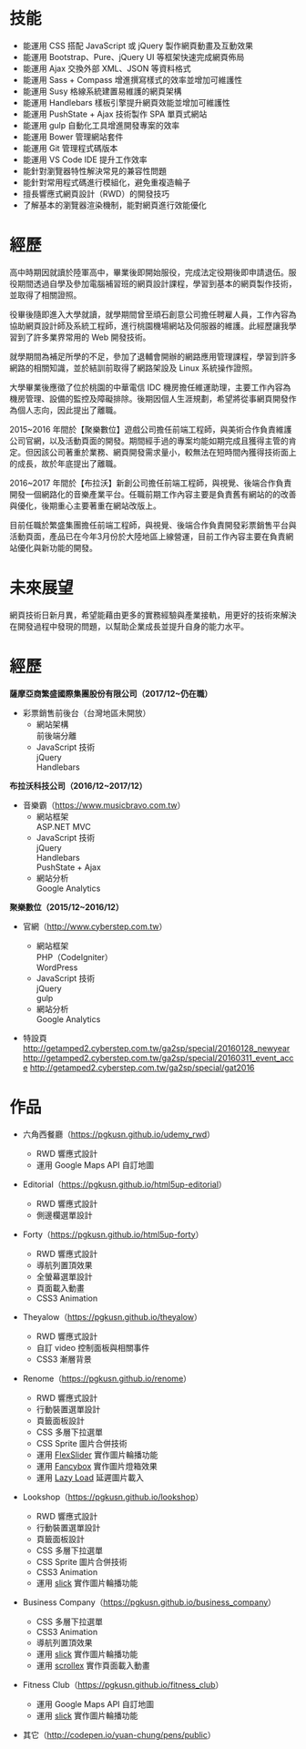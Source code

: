 ﻿# 技能
- 能運用 CSS 搭配 JavaScript 或 jQuery 製作網頁動畫及互動效果
- 能運用 Bootstrap、Pure、jQuery UI 等框架快速完成網頁佈局
- 能運用 Ajax 交換外部 XML、JSON 等資料格式
- 能運用 Sass + Compass 增進撰寫樣式的效率並增加可維護性
- 能運用 Susy 格線系統建置易維護的網頁架構
- 能運用 Handlebars 樣板引擎提升網頁效能並增加可維護性
- 能運用 PushState + Ajax 技術製作 SPA 單頁式網站
- 能運用 gulp 自動化工具增進開發專案的效率
- 能運用 Bower 管理網站套件
- 能運用 Git 管理程式碼版本
- 能運用 VS Code IDE 提升工作效率
- 能針對瀏覽器特性解決常見的兼容性問題
- 能針對常用程式碼進行模組化，避免重複造輪子
- 擅長響應式網頁設計（RWD）的開發技巧
- 了解基本的瀏覽器渲染機制，能對網頁進行效能優化
<!-- - 了解基本的 SEO 優化技巧 -->
<!-- - 了解基本的無障礙網站開發規範 -->

# 經歷
高中時期因就讀於陸軍高中，畢業後即開始服役，完成法定役期後即申請退伍。服役期間透過自學及參加電腦補習班的網頁設計課程，學習到基本的網頁製作技術，並取得了相關證照。

役畢後隨即進入大學就讀，就學期間曾至頑石創意公司擔任聘雇人員，工作內容為協助網頁設計師及系統工程師，進行桃園機場網站及伺服器的維護。此經歷讓我學習到了許多業界常用的 Web 開發技術。

就學期間為補足所學的不足，參加了退輔會開辦的網路應用管理課程，學習到許多網路的相關知識，並於結訓前取得了網路架設及 Linux 系統操作證照。

大學畢業後應徵了位於桃園的中華電信 IDC 機房擔任維運助理，主要工作內容為機房管理、設備的監控及障礙排除。後期因個人生涯規劃，希望將從事網頁開發作為個人志向，因此提出了離職。

2015~2016 年間於【聚樂數位】遊戲公司擔任前端工程師，與美術合作負責維護公司官網，以及活動頁面的開發。期間經手過的專案均能如期完成且獲得主管的肯定。但因該公司著重於業務、網頁開發需求量小，較無法在短時間內獲得技術面上的成長，故於年底提出了離職。

2016~2017 年間於【布拉沃】新創公司擔任前端工程師，與視覺、後端合作負責開發一個網路化的音樂產業平台。任職前期工作內容主要是負責舊有網站的的改善與優化，後期重心主要著重在網站改版上。

目前任職於繁盛集團擔任前端工程師，與視覺、後端合作負責開發彩票銷售平台與活動頁面，產品已在今年3月份於大陸地區上線營運，目前工作內容主要在負責網站優化與新功能的開發。

# 未來展望
網頁技術日新月異，希望能藉由更多的實務經驗與產業接軌，用更好的技術來解決在開發過程中發現的問題，以幫助企業成長並提升自身的能力水平。

# 經歷
**薩摩亞商繁盛國際集團股份有限公司（2017/12~仍在職）**
- 彩票銷售前後台（台灣地區未開放）
	- 網站架構  
		前後端分離
	- JavaScript 技術  
		jQuery  
		Handlebars

**布拉沃科技公司（2016/12~2017/12）**
- 音樂霸（<https://www.musicbravo.com.tw>）  
	- 網站框架  
		ASP.NET MVC
	- JavaScript 技術  
		jQuery  
		Handlebars  
		PushState + Ajax
	- 網站分析  
		Google Analytics

**聚樂數位（2015/12~2016/12）**
- 官網（<http://www.cyberstep.com.tw>）
	- 網站框架  
		PHP（CodeIgniter）  
		WordPress
	- JavaScript 技術  
		jQuery  
		gulp
	- 網站分析  
		Google Analytics

- 特設頁  
  <http://getamped2.cyberstep.com.tw/ga2sp/special/20160128_newyear>
  <http://getamped2.cyberstep.com.tw/ga2sp/special/20160311_event_acce>
  <http://getamped2.cyberstep.com.tw/ga2sp/special/gat2016>

# 作品
- 六角西餐廳（<https://pgkusn.github.io/udemy_rwd>）
	- RWD 響應式設計
	- 運用 Google Maps API 自訂地圖

- Editorial（<https://pgkusn.github.io/html5up-editorial>）
	- RWD 響應式設計
	- 側邊欄選單設計

- Forty（<https://pgkusn.github.io/html5up-forty>）
	- RWD 響應式設計
	- 導航列置頂效果
	- 全螢幕選單設計
	- 頁面載入動畫
	- CSS3 Animation

- Theyalow（<https://pgkusn.github.io/theyalow>）
	- RWD 響應式設計
	- 自訂 video 控制面板與相關事件
	- CSS3 漸層背景

- Renome（<https://pgkusn.github.io/renome>）
	- RWD 響應式設計
	- 行動裝置選單設計
	- 頁籤面板設計
	- CSS 多層下拉選單
	- CSS Sprite 圖片合併技術
	- 運用 [FlexSlider](http://flexslider.woothemes.com) 實作圖片輪播功能
	- 運用 [Fancybox](http://fancyapps.com/fancybox) 實作圖片燈箱效果
	- 運用 [Lazy Load](http://www.appelsiini.net/projects/lazyload) 延遲圖片載入

- Lookshop（<https://pgkusn.github.io/lookshop>）
	- RWD 響應式設計
	- 行動裝置選單設計
	- 頁籤面板設計
	- CSS 多層下拉選單
	- CSS Sprite 圖片合併技術
	- CSS3 Animation
	- 運用 [slick](http://kenwheeler.github.io/slick) 實作圖片輪播功能

- Business Company（<https://pgkusn.github.io/business_company>）
	- CSS 多層下拉選單
	- CSS3 Animation
	- 導航列置頂效果
	- 運用 [slick](http://kenwheeler.github.io/slick) 實作圖片輪播功能
	- 運用 [scrollex](https://github.com/ajlkn/jquery.scrollex) 實作頁面載入動畫

- Fitness Club（<https://pgkusn.github.io/fitness_club>）
	- 運用 Google Maps API 自訂地圖
	- 運用 [slick](http://kenwheeler.github.io/slick) 實作圖片輪播功能

- 其它（<http://codepen.io/yuan-chung/pens/public>）

<!-- - Ticket 訂票紀錄（<http://yuan-chung.clouds.twgogo.org/site/ticket>）
	- 運用 jQuery Mobile 建置網頁架構
	- 運用 HTML5 Web Storage 存取 Client 端資料
	- 運用 PHP + MySQL 進行資料備份 & 還原 -->

<!-- - 不可來書店（<http://yuan-chung.clouds.twgogo.org/site/bookstore/public>）
	- 運用 PHP + MySQL 搭配 Laravel Framework 建置網頁架構
	- 運用 Bootstrap theme、jQuery UI 建置網頁佈局 -->
